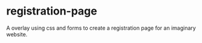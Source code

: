 # registration-page
A overlay using css and forms to create a registration page for an imaginary website.
